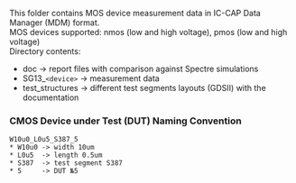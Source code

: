 This folder contains MOS device measurement data in IC-CAP Data Manager (MDM) format.  
MOS devices supported: nmos (low and high voltage), pmos (low and high voltage)  
Directory contents:
* doc -> report files with comparison against Spectre simulations
* SG13_`<device>` -> measurement data
* test_structures -> different test segments layouts (GDSII) with the documentation

### CMOS Device under Test (DUT) Naming Convention
```
W10u0_L0u5_S387_5
* W10u0 -> width 10um
* L0u5  -> length 0.5um
* S387  -> test segment S387
* 5     -> DUT №5
```
